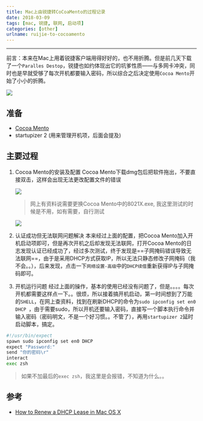 ```yaml
---
title: Mac上由锐捷转CoCoaMento的过程记录
date: 2018-03-09
tags: [mac, 锐捷, 联网, 启动项]
categories: [other]
urlname: ruijie-to-cocoamento
---
```

***

前言：本来在Mac上用着锐捷客户端用得好好的，也不用折腾。但是前几天下载了一个`Paralles Destop`，锐捷也如约体现出它的坑爹性质——与多网卡冲突，同时也是早就受够了每次开机都要输入密码，所以综合之后决定使用`Cocoa Mento`开始了小小的折腾。

![](https://image-1251774567.cosgz.myqcloud.com/blog/2018-03-09-130933.jpg)

<!--more-->

## 准备

-   [Cocoa Mento](http://code.google.com/p/mentohust/downloads/list)
-   startupizer 2 (用来管理开机项，后面会提及)

## 主要过程

1.  Cocoa Mento的安装及配置
    Cocoa Mento下载dmg包后把软件拖出，不要直接双击，这样会出现无法更改配置文件的错误
    
    ![](https://image-1251774567.cosgz.myqcloud.com/blog/2018-03-09-123757.jpg)

    >   网上有资料说需要更换Cocoa Mento中的8021X.exe, 我这里测试的时候是不用，如有需要，自行测试
    
    ![](https://image-1251774567.cosgz.myqcloud.com/blog/2018-03-09-123225.jpg)

1.  认证成功但无法联网问题解决
    本来经过上面的配置，把Cocoa Mento加入开机启动项即可，但是再次开机之后却发现无法联网，打开Cocoa Mento的日志发现认证已经成功了，经过多次测试，终于发现是==子网掩码错误导致无法联网==，由于是采用DHCP方式获取IP，所以无法只静态修改子网掩码（我不会。。），后来发现，点击一下`网络设置-高级`中的`DHCP续借`重新获得IP与子网掩码即可。

1.  开机运行问题
    经过上面的操作，基本的使用已经没有问题了，但是。。。。每次开机都需要这样点一下。。很烦，所以接着搞开机启动，第一时间想到了万能的`SHELL`，在网上查资料，找到在刷新DHCP的命令为`sudo ipconfig set en0 DHCP `，由于需要sudo，所以开机还要输入密码，直接写一个脚本执行命令并输入密码（密码明文，不是一个好习惯。。不管了），再用`startupizer 2`延时启动脚本，搞定。
    
    
```sh
#!/usr/bin/expect
spawn sudo ipconfig set en0 DHCP
expect "Password:"
send "你的密码\r"
interact
exec zsh
```

>   如果不加最后的`exec zsh`，我这里是会报错，不知道为什么。。


## 参考

-   [How to Renew a DHCP Lease in Mac OS X](http://osxdaily.com/2013/02/11/renew-dhcp-lease-mac-os-x/)


